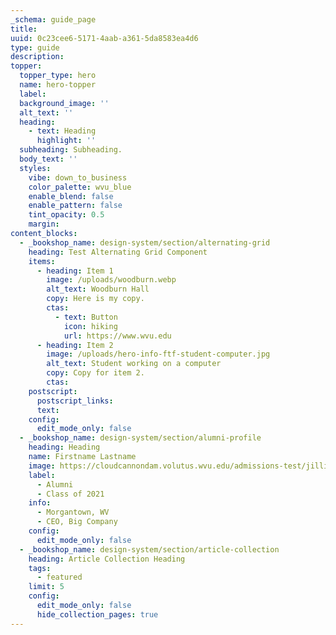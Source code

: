 ```yaml
---
_schema: guide_page
title:
uuid: 0c23cee6-5171-4aab-a361-5da8583ea4d6
type: guide
description:
topper:
  topper_type: hero
  name: hero-topper
  label:
  background_image: ''
  alt_text: ''
  heading:
    - text: Heading
      highlight: ''
  subheading: Subheading.
  body_text: ''
  styles:
    vibe: down_to_business
    color_palette: wvu_blue
    enable_blend: false
    enable_pattern: false
    tint_opacity: 0.5
    margin:
content_blocks:
  - _bookshop_name: design-system/section/alternating-grid
    heading: Test Alternating Grid Component
    items:
      - heading: Item 1
        image: /uploads/woodburn.webp
        alt_text: Woodburn Hall
        copy: Here is my copy.
        ctas:
          - text: Button
            icon: hiking
            url: https://www.wvu.edu
      - heading: Item 2
        image: /uploads/hero-info-ftf-student-computer.jpg
        alt_text: Student working on a computer
        copy: Copy for item 2.
        ctas:
    postscript:
      postscript_links:
      text:
    config:
      edit_mode_only: false
  - _bookshop_name: design-system/section/alumni-profile
    heading: Heading
    name: Firstname Lastname
    image: https://cloudcannondam.volutus.wvu.edu/admissions-test/jillian-cutout.webp
    label:
      - Alumni
      - Class of 2021
    info:
      - Morgantown, WV
      - CEO, Big Company
    config:
      edit_mode_only: false
  - _bookshop_name: design-system/section/article-collection
    heading: Article Collection Heading
    tags:
      - featured
    limit: 5
    config:
      edit_mode_only: false
      hide_collection_pages: true
---
```

